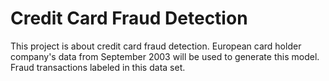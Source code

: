# Credit Card Fraud Detection

This project is about credit card fraud detection. European card holder company's data from September 2003 will be used to generate this model. Fraud transactions labeled in this data set. 